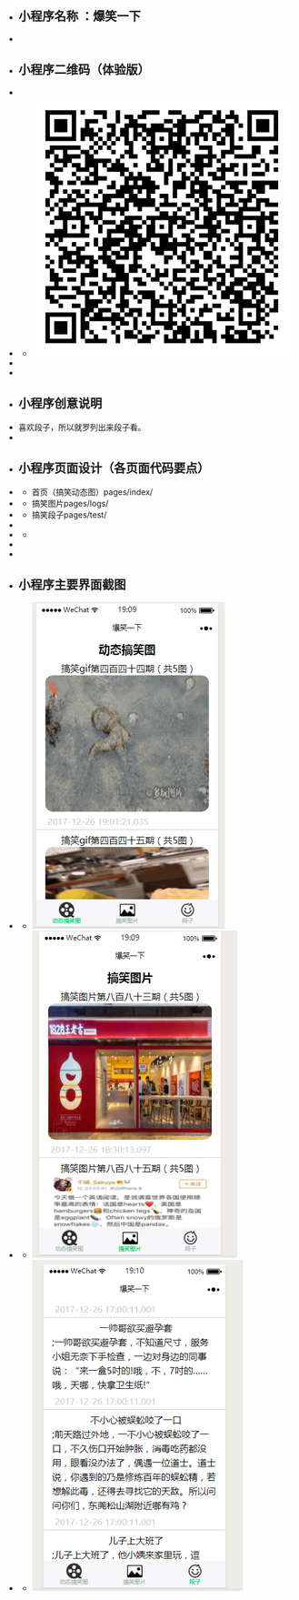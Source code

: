 + ## 小程序名称 ：爆笑一下
 +   
 +   ## 小程序二维码（体验版）
 +
 + + ![image](https://github.com/JIZHILING/BAOXIAO/raw/master/PIC/二维码.jpg)
 +   
 +   
 +   ## 小程序创意说明
 +    喜欢段子，所以就罗列出来段子看。
 +    
 +   ## 小程序页面设计（各页面代码要点）
 + + 首页（搞笑动态图）pages/index/</br>
 + + 搞笑图片pages/logs/</br>
 + + 搞笑段子pages/test/</br>
 + 
 + +
 +   
 +   
 +   ## 小程序主要界面截图
 + + ![image](https://github.com/JIZHILING/BAOXIAO/raw/master/PIC/搞笑动态图.png)
 + + ![image](https://github.com/JIZHILING/BAOXIAO/raw/master/PIC/搞笑图片.png)
 + + ![image](https://github.com/JIZHILING/BAOXIAO/raw/master/PIC/搞笑段子.png)
